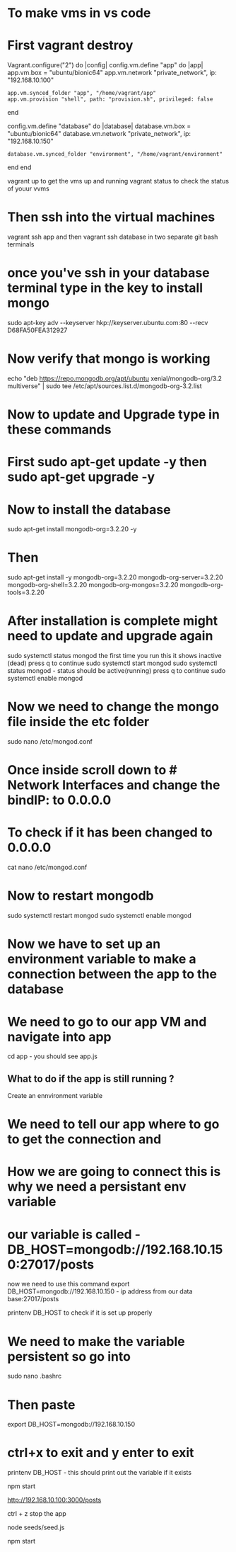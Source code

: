 # To make vms in vs code 

# First vagrant destroy

Vagrant.configure("2") do |config|
  config.vm.define "app" do |app|
    app.vm.box = "ubuntu/bionic64"
    app.vm.network "private_network", ip: "192.168.10.100"
   
    app.vm.synced_folder "app", "/home/vagrant/app"
    app.vm.provision "shell", path: "provision.sh", privileged: false
  end

  config.vm.define "database" do |database|
    database.vm.box = "ubuntu/bionic64"
    database.vm.network "private_network", ip: "192.168.10.150"
    
    database.vm.synced_folder "environment", "/home/vagrant/environment"
  end
end

vagrant up        to get the vms up and running
vagrant status    to check the status of youur vvms

# Then ssh into the virtual machines

vagrant ssh app   and then vagrant ssh database   in two separate git bash terminals

# once you've ssh in your database terminal type in the key to install mongo

sudo apt-key adv --keyserver hkp://keyserver.ubuntu.com:80 --recv D68FA50FEA312927

# Now verify that mongo is working

echo "deb https://repo.mongodb.org/apt/ubuntu xenial/mongodb-org/3.2 multiverse" | sudo tee /etc/apt/sources.list.d/mongodb-org-3.2.list

# Now to update and Upgrade type in these commands

# First sudo apt-get update -y   then     sudo apt-get upgrade -y


# Now to install the database

sudo apt-get install mongodb-org=3.2.20 -y
# Then
sudo apt-get install -y mongodb-org=3.2.20 mongodb-org-server=3.2.20 mongodb-org-shell=3.2.20 mongodb-org-mongos=3.2.20 mongodb-org-tools=3.2.20

# After installation is complete   might need to update and upgrade again


sudo systemctl status mongod      the first time you run this it shows inactive (dead)
press q to continue
sudo systemctl start mongod
sudo systemctl status mongod        - status should be active(running)
press q to continue
sudo systemctl enable mongod

# Now we need to change the mongo file inside the etc folder

 sudo nano /etc/mongod.conf

# Once inside scroll down to # Network Interfaces and change the bindIP: to 0.0.0.0

# To check if it has been changed to 0.0.0.0

cat nano /etc/mongod.conf

# Now to restart mongodb

sudo systemctl restart mongod
sudo systemctl enable mongod

# Now we have to set up an environment variable to make a connection between the app to the database

# We need to go to our app VM and navigate into app

cd app           -        you should see app.js

## What to do if the app is still running ?

Create an ennvironment variable


# We need to tell our app where to go to get the connection and
# How we are going to connect this is why we need a persistant env variable
# our variable is called - DB_HOST=mongodb://192.168.10.150:27017/posts

now we need to use this command
export DB_HOST=mongodb://192.168.10.150      -  ip address from our data base:27017/posts

printenv DB_HOST      to check if it is set up properly

# We need to make the variable persistent so go into
 
sudo nano .bashrc

# Then paste
export DB_HOST=mongodb://192.168.10.150

# ctrl+x to exit and y enter to exit

printenv DB_HOST   - this should print out the variable if it exists


npm start


http://192.168.10.100:3000/posts

ctrl + z   stop the app

node seeds/seed.js


npm start